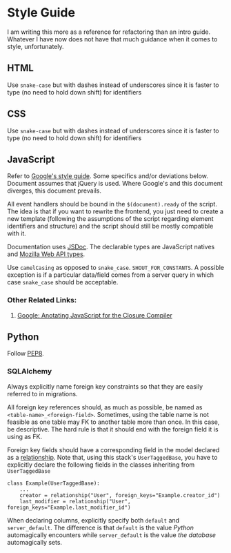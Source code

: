 # Style Guide

I am writing this more as a reference for refactoring than an intro guide.
Whatever I have now does not have that much guidance when it comes to style,
unfortunately.

## HTML

Use `snake-case` but with dashes instead of underscores since it is faster to
type (no need to hold down shift) for identifiers

## CSS

Use `snake-case` but with dashes instead of underscores since it is faster to
type (no need to hold down shift) for identifiers

## JavaScript

Refer to [Google's style guide](https://google.github.io/styleguide/javascriptguide.xml).
Some specifics and/or deviations below. Document assumes that jQuery is used.
Where Google's and this document diverges, this document prevails.

All event handlers should be bound in the `$(document).ready` of the script. The
idea is that if you want to rewrite the frontend, you just need to create a new
template (following the assumptions of the script regarding element identifiers
and structure) and the script should still be mostly compatible with it.

Documentation uses [JSDoc](http://usejsdoc.org/). The declarable types are
JavaScript natives and [Mozilla Web API types](https://developer.mozilla.org/en-US/docs/Web/API).

Use `camelCasing` as opposed to `snake_case`. `SHOUT_FOR_CONSTANTS`. A possible
exception is if a particular data/field comes from a server query in which case
`snake_case` should be acceptable.

### Other Related Links:

1. [Google: Anotating JavaScript for the Closure Compiler](https://developers.google.com/closure/compiler/docs/js-for-compiler)

## Python

Follow [PEP8](https://www.python.org/dev/peps/pep-0008/).

### SQLAlchemy

Always explicitly name foreign key constraints so that they are easily referred
to in migrations.

All foreign key references should, as much as possible, be named as
`<table-name>_<foreign-field>`. Sometimes, using the table name is not feasible
as one table may FK to another table more than once. In this case, be descriptive.
The hard rule is that it should end with the foreign field it is using as FK.

Foreign key fields should have a corresponding field in the model declared as
a [relationship](http://docs.sqlalchemy.org/en/latest/orm/relationships.html).
Note that, using this stack's `UserTaggedBase`, you have to explicitly declare
the following fields in the classes inheriting from `UserTaggedBase`

    class Example(UserTaggedBase):
        ...
        creator = relationship("User", foreign_keys="Example.creator_id")
        last_modifier = relationship("User", foreign_keys="Example.last_modifier_id")

When declaring columns, explicitly specify both `default` and `server_default`.
The difference is that `default` is the value _Python_ automagically encounters
while `server_default` is the value _the database_ automagically sets.
